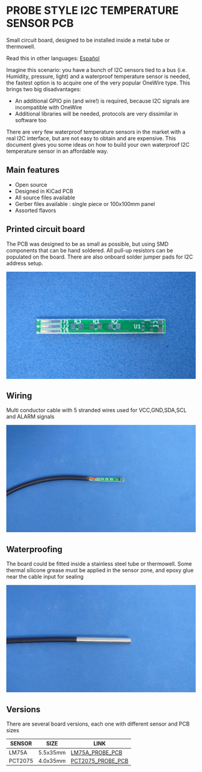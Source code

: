 # PROBE STYLE I2C TEMPERATURE SENSOR PCB

Small circuit board, designed to be installed inside a metal tube or thermowell.

Read this in other languages: [Español](/assets/markdown/README.es.md)

Imagine this scenario: you have a bunch of I2C sensors tied to a bus (i.e. Humidity, pressure, light) and a waterproof temperature sensor is needed, the fastest option is to acquire one of the very popular OneWire type. This brings two big disadvantages:

* An additional GPIO pin (and wire!) is required, because I2C signals are incompatible with OneWire
* Additional libraries will be needed, protocols are very dissimilar in software too

There are very few waterproof temperature sensors in the market with a real I2C interface, but are not easy to obtain and are expensive. This document gives you some ideas on how to build your own waterproof I2C temperature sensor in an affordable way.

## Main features
* Open source
* Designed in KiCad PCB
* All source files available
* Gerber files available : single piece or 100x100mm panel
* Assorted flavors

## Printed circuit board

The PCB was designed to be as small as possible, but using SMD components that can be hand soldered. All pull-up resistors can be populated on the board. There are also onboard solder jumper pads for I2C address setup.

![MODULE](/assets/img/pcb.jpg)

## Wiring

Multi conductor cable with 5 stranded wires used for VCC,GND,SDA,SCL and ALARM signals

![MODULE](/assets/img/wired.jpg)

## Waterproofing

The board could be fitted inside a stainless steel tube or thermowell. Some thermal silicone grease must be applied in the sensor zone, and epoxy glue near the cable input for sealing 

![MODULE](/assets/img/waterproofing.jpg)


## Versions

There are several board versions, each one with different sensor and PCB sizes


| SENSOR  | SIZE        | LINK                                   |
|---------|-------------|----------------------------------------|
| LM75A   |  5.5x35mm   | [LM75A_PROBE_PCB](/LM75A_PROBE_PCB)    |
| PCT2075 |  4.0x35mm   | [PCT2075_PROBE_PCB](/PCT2075_PROBE_PCB)|
